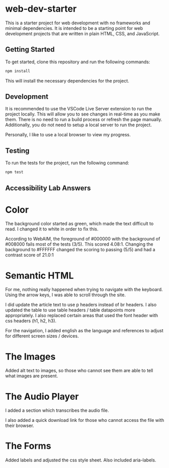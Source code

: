 # web-dev-starter

This is a starter project for web development with no frameworks and minimal
dependencies. It is intended to be a starting point for web development projects
that are written in plain HTML, CSS, and JavaScript.

## Getting Started

To get started, clone this repository and run the following commands:

```bash
npm install
```
This will install the necessary dependencies for the project.

## Development

It is recommended to use the VSCode Live Server extension to run the project
locally. This will allow you to see changes in real-time as you make them. There
is no need to run a build process or refresh the page manually. Additionally,
you do not need to setup a local server to run the project.

Personally, I like to use a local browser to view my progress. 

## Testing

To run the tests for the project, run the following command:

```bash
npm test
```

## Accessibility Lab Answers

# Color
The background color started as green, which made the text difficult to read. I changed it to white in order to fix this.

According to WebAIM, the foreground of #000000 with the background of #008000 fails most of the tests (3/5). This scored 4.08:1. Changing the background to #FFFFFF changed the scoring to passing (5/5) and had a contrast score of 21.0:1

# Semantic HTML
For me, nothing really happened when trying to navigate with the keyboard. Using the arrow keys, I was able to scroll through the site. 

I did update the article text to use p headers instead of br headers. I also updated the table to use table headers / table datapoints more appropriately. I also replaced certain areas that used the font header with css headers (h1, h2, h3).

For the navigation, I added english as the language and references to adjust for different screen sizes / devices.

# The Images
Added alt text to images, so those who cannot see them are able to tell what images are present.

# The Audio Player
I added a section which transcribes the audio file.

I also added a quick download link for those who cannot access the file with their browser.

# The Forms
Added labels and adjusted the css style sheet. Also included aria-labels.




